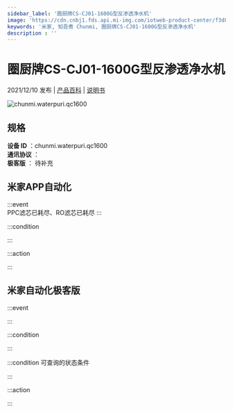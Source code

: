 ```yaml
---
sidebar_label: '圈厨牌CS-CJ01-1600G型反渗透净水机'
image: 'https://cdn.cnbj1.fds.api.mi-img.com/iotweb-product-center/f3d85c21ba13f4f45a12b51cce39cbc8_1632624915536.png?GalaxyAccessKeyId=AKVGLQWBOVIRQ3XLEW&Expires=9223372036854775807&Signature=/CPh0gueTgtJIStgyRadC7Or5Fc='
keywords: '米家, 知吾煮 Chunmi, 圈厨牌CS-CJ01-1600G型反渗透净水机'
description : ''
---
```

# 圈厨牌CS-CJ01-1600G型反渗透净水机

2021/12/10 发布 | [产品百科](https://home.mi.com/webapp/content/baike/product/index.html?model=chunmi.waterpuri.qc1600/) | [说明书](https://home.mi.com/views/introduction.html?model=chunmi.waterpuri.qc1600&region=cn)

![chunmi.waterpuri.qc1600](https://cdn.cnbj1.fds.api.mi-img.com/iotweb-product-center/f3d85c21ba13f4f45a12b51cce39cbc8_1632624915536.png?GalaxyAccessKeyId=AKVGLQWBOVIRQ3XLEW&Expires=9223372036854775807&Signature=/CPh0gueTgtJIStgyRadC7Or5Fc=)

## 规格  
> 
**设备 ID** ：chunmi.waterpuri.qc1600  
**通讯协议** ：  
**极客版**  ： 待补充 


## 米家APP自动化  

:::event  
PPC滤芯已耗尽、RO滤芯已耗尽
:::

:::condition  

:::

:::action   

:::

## 米家自动化极客版  

:::event  

:::

:::condition  

:::

:::condition 可查询的状态条件  

:::

:::action  

:::

        
